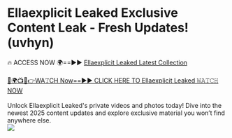 # Ellaexplicit Leaked Exclusive Content Leak - Fresh Updates! (uvhyn)

🔥 ACCESS NOW 🌍==►► <a href="https://tinyurl.com/kvy9nzfs" rel="nofollow">Ellaexplicit Leaked Latest Collection</a>
<br><br>
[🔴🌍📺📱👉WA𝚃CH Now==►► CLICK HERE TO Ellaexplicit Leaked 𝚆𝙰𝚃𝙲𝙷 NOW](https://tinyurl.com/kvy9nzfs)
<br><br>
Unlock Ellaexplicit Leaked's private videos and photos today! Dive into the newest 2025 content updates and explore exclusive material you won’t find anywhere else.
<br>
<a href="https://tinyurl.com/kvy9nzfs" rel="nofollow" data-target="animated-image.originalLink"><img src="https://camo.githubusercontent.com/8a4f000d20f83aca3bf7ec5f350d767afa0574a8a352519fd8cfa583a6f93a33/68747470733a2f2f692e696d6775722e636f6d2f644a486b345a712e676966" data-canonical-src="https://i.imgur.com/dJHk4Zq.gif" style="max-width: 100%; display: inline-block;" data-target="animated-image.originalImage"></a>
<br>
